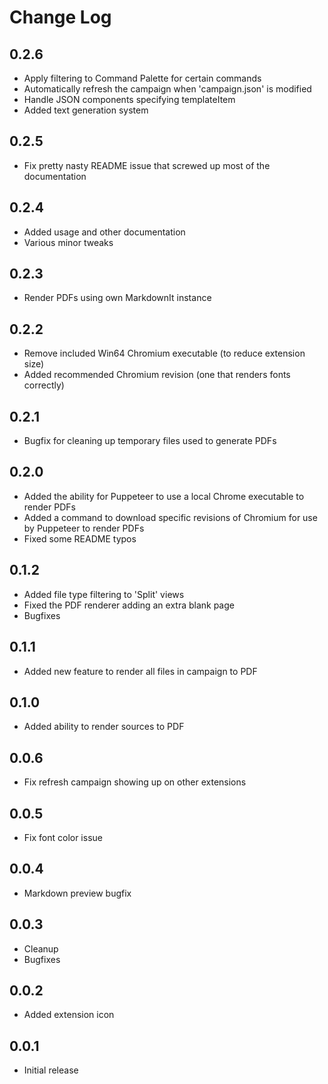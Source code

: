 # Change Log
## 0.2.6
- Apply filtering to Command Palette for certain commands
- Automatically refresh the campaign when 'campaign.json' is modified
- Handle JSON components specifying templateItem
- Added text generation system

## 0.2.5
- Fix pretty nasty README issue that screwed up most of the documentation

## 0.2.4
- Added usage and other documentation
- Various minor tweaks

## 0.2.3
- Render PDFs using own MarkdownIt instance

## 0.2.2
- Remove included Win64 Chromium executable (to reduce extension size)
- Added recommended Chromium revision (one that renders fonts correctly)

## 0.2.1
- Bugfix for cleaning up temporary files used to generate PDFs

## 0.2.0
- Added the ability for Puppeteer to use a local Chrome executable to render PDFs
- Added a command to download specific revisions of Chromium for use by Puppeteer to render PDFs
- Fixed some README typos

## 0.1.2
- Added file type filtering to 'Split' views
- Fixed the PDF renderer adding an extra blank page
- Bugfixes

## 0.1.1
- Added new feature to render all files in campaign to PDF

## 0.1.0
- Added ability to render sources to PDF

## 0.0.6
- Fix refresh campaign showing up on other extensions

## 0.0.5
- Fix font color issue

## 0.0.4
- Markdown preview bugfix

## 0.0.3
- Cleanup
- Bugfixes

## 0.0.2
- Added extension icon

## 0.0.1
- Initial release